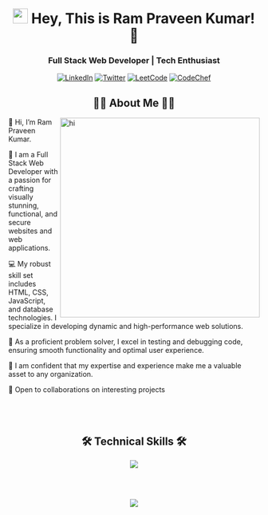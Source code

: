 <h1 align="center"><img src="https://emojis.slackmojis.com/emojis/images/1531849430/4246/blob-sunglasses.gif?1531849430" width="30"/> Hey, This is Ram Praveen Kumar! 👋</h1>
<h3 align="center">Full Stack Web Developer | Tech Enthusiast</h3>
<p align="center">
    <a href="https://www.linkedin.com/in/b-abdul-qaadir-9822b523a/" target="_blank"><img alt="LinkedIn" src="https://img.shields.io/badge/linkedin-%230077B5.svg?&style=for-the-badge&logo=linkedin&logoColor=white" /></a>
    <a href="https://x.com/4bdulqaadir" target="_blank"><img alt="Twitter" src="https://img.shields.io/badge/twitter-%2300ACEE.svg?&style=for-the-badge&logo=twitter&logoColor=white" /></a>
    <a href="https://leetcode.com/u/rpkumar09/" target="_blank"><img alt="LeetCode" src="https://img.shields.io/badge/LeetCode-%23FFA116.svg?&style=for-the-badge&logo=leetcode&logoColor=white" /></a>
    <a href="https://www.codechef.com/users/praveen_0905" target="_blank"><img alt="CodeChef" src="https://img.shields.io/badge/CodeChef-%23B94629.svg?&style=for-the-badge&logo=codechef&logoColor=white" /></a>
</p>

<h2 align="center">👨‍💻 About Me 👨‍💻</h2>
<img align="right" alt="hi" width="400" src="https://cdn.dribbble.com/users/1059583/screenshots/4171367/media/5c8264a20b247115b68e6c2f4c97d5e6.gif">

👋 Hi, I’m Ram Praveen Kumar.

🔭 I am a Full Stack Web Developer with a passion for crafting visually stunning, functional, and secure websites and web applications.

💻 My robust skill set includes HTML, CSS, JavaScript, and database technologies. I specialize in developing dynamic and high-performance web solutions.

🚀 As a proficient problem solver, I excel in testing and debugging code, ensuring smooth functionality and optimal user experience.

🌟 I am confident that my expertise and experience make me a valuable asset to any organization.

🤝 Open to collaborations on interesting projects
<br></br>
<br></br>

<h2 align="center">🛠 Technical Skills 🛠</h2>
<p align="center"> 
  <a href="github.com/4bdulQaadir"><img src="https://skillicons.dev/icons?i=python,c,java,html,css,mysql,tensorflow,vscode,github,git,pycharm,aws,opencv,sqlite,sklearn"> </a> 
</p>

<br></br>

<p align="center">
  <img src="https://capsule-render.vercel.app/api?type=waving&color=gradient&height=60&section=footer&textColor=ffffff&fontColor=ffffff"/>
</p>
